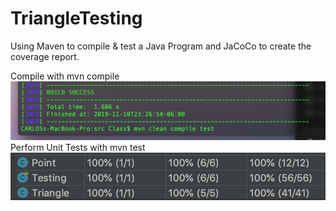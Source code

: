 # TriangleTesting
Using Maven to compile &amp; test a Java Program and JaCoCo to create the coverage report.

Compile with mvn compile
![Image of terminal](https://github.com/cflores713/TriangleTesting/blob/master/ss0.png)
Perform Unit Tests with mvn test
![Image of terminal](https://github.com/cflores713/TriangleTesting/blob/master/ss1.png)
